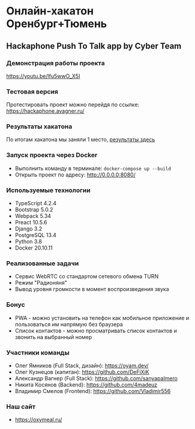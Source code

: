 # Онлайн-хакатон Оренбург+Тюмень 

## Hackaphone Push To Talk app by Cyber Team

### Демонстрация работы проекта
https://youtu.be/lfu5wwO_X5I

### Тестовая версия
Протестировать проект можно перейдя по ссылке: https://hackaphone.avagner.ru/

### Результаты хакатона
По итогам хакатона мы заняли 1 место, [результаты здесь](https://vk.com/wall-195596975_224)


### Запуск проекта через Docker
* Выполнить команду в терминале: `docker-compose up --build`
* Открыть проект по адресу: http://0.0.0.0:8080/

### Используемые технологии
* TypeScript 4.2.4
* Bootstrap 5.0.2
* Webpack 5.34
* Preact 10.5.6
* Django 3.2
* PostgreSQL 13.4
* Python 3.8
* Docker 20.10.11

### Реализованные задачи
* Сервис WebRTC со стандартом сетевого обмена TURN
* Режим "Радионяня"
* Вывод уровня громкости в момент воспроизведения звука

### Бонус
* PWA - можно установить на телефон как мобильное приложение и пользоваться им напрямую без браузера
* Список контактов - можно просматривать список контактов и звонить на выбранный номер


### Участники команды
* Олег Ямников (Full Stack, дизайн): https://oyam.dev/
* Олег Кузнецов (капитан): https://github.com/DeFiXiK
* Александр Вагнер (Full Stack): https://github.com/sanyapalmero
* Никита Косянов (Backend): https://github.com/4madeuz
* Владимир Смелов (Frontend): https://github.com/Vladimir556

### Наш сайт
* https://oxymeal.ru/
